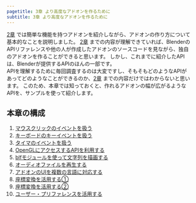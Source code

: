 ```yaml
---
pagetitle: 3章 より高度なアドオンを作るために
subtitle: 3章 より高度なアドオンを作るために
---
```



[2章](../chapter_02/index.html) では簡単な機能を持つアドオンを紹介しながら、アドオンの作り方について基本的なことを説明しました。
[2章](../chapter_02/index.html) までの内容が理解できていれば、BlenderのAPIリファレンスや他の人が作成したアドオンのソースコードを見ながら、独自のアドオンを作ることができると思います。
しかし、これまでに紹介したAPIは、Blenderが提供するAPIのほんの一部です。  
APIを理解するために毎回調査するのは大変ですし、そもそもどのようなAPIがあってどのようなことができるのか、[2章](../chapter_02/index.html) までの内容だけではわからないと思います。
このため、本章では知っておくと、作れるアドオンの幅が広がるようなAPIを、サンプルを使って紹介します。


## 本章の構成

1. [マウスクリックのイベントを扱う](01_Handle_Mouse_Click_Event.html)
2. [キーボードのキーイベントを扱う](02_Handle_Keyboard_Key_Event.html)
3. [タイマのイベントを扱う](03_Handle_Timer_Event.html)
4. [OpenGLにアクセスするAPIを利用する](04_Use_API_for_OpenGL.html)
5. [blfモジュールを使って文字列を描画する](05_Render_String_with_blf_Module.html)
6. [オーディオファイルを再生する](06_Play_Audio_File.html)
7. [アドオンのUIを複数の言語に対応する](07_Multilingual_Support.html)
8. [座標変換を活用する①](08_Use_Coordinate_Transformation_1.html)
9. [座標変換を活用する②](09_Use_Coordinate_Transformation_2.html)
10. [ユーザー・プリファレンスを活用する](10_Use_User_Preference.html)
